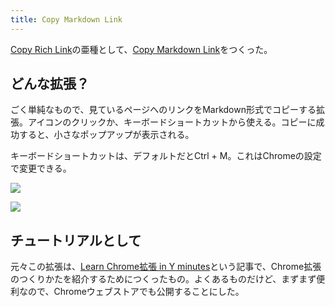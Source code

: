 ```yaml
---
title: Copy Markdown Link
---
```

[Copy Rich Link](https://chrome.google.com/webstore/detail/copy-rich-link/hikiamlgpdcabppakpmemaofmkgknpea)の亜種として、[Copy Markdown Link](https://chrome.google.com/webstore/detail/copy-markdown-link/gkceaaphhbeanfciglgpffnncfpipjpa)をつくった。

どんな拡張？
------

ごく単純なもので、見ているページへのリンクをMarkdown形式でコピーする拡張。アイコンのクリックか、キーボードショートカットから使える。コピーに成功すると、小さなポップアップが表示される。

キーボードショートカットは、デフォルトだとCtrl + M。これはChromeの設定で変更できる。

![](https://lh4.googleusercontent.com/PMn2vU_0ux05XsitxkqyfUL4CCwlOQ-j8xP9UtgvEJEpJ9dIXImVsMpsNNBKAMdp4J1z6vWNk9-vzuwd1eeopFyrkcDVgL772bbWEZCljs51rVsTurnNTOq8SE2srsW1xDANslUQqqu27eUyhrBSAHUB217doT6krwQOSHSDOrwUFo1OjuUIaUzFwHgI)

![](https://lh4.googleusercontent.com/zcknRs4gR4W68KVKCDeLoA37IVktgX-Kj9OmForrpYZ002Myg_82_sAQxbZkl4hVbWvRb9ILfNs-sC7CAo_otVwDFqOJuTL-0zPpozq5kzZGeaDF4HOf3_CdaFNc6Menm3kz3vLtnDYTMzHeLwH-d78Ew7BjhKNQx7T3tsAAokeIOoJtJVudYHJdDWKu)

チュートリアルとして
----------

元々この拡張は、[Learn Chrome拡張 in Y minutes](https://r7kamura.com/articles/2022-05-18-learn-chrome-extention-in-y-minutes)という記事で、Chrome拡張のつくりかたを紹介するためにつくったもの。よくあるものだけど、まずまず便利なので、Chromeウェブストアでも公開することにした。
